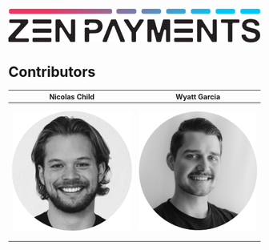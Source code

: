 <p align="left">
  <img src="https://github.com/Zen-Payments/.github/blob/main/photos/logo.svg?raw=true">
</p>

# Contributors
  
| Nicolas Child    | Wyatt Garcia        |
|:----------------:|:-------------------:|
| <p align="center"><a href="https://www.linkedin.com/in/nick-child-1b21481b1/" target="_blank"><img src="https://github.com/Zen-Payments/.github/blob/main/photos/nick.png?raw=true" alt="Nicolas Child LinkedIn"></a></p> | <p align="center"><a href="https://www.linkedin.com/in/wyatt-garcia/" target="_blank"><img src="https://github.com/Zen-Payments/.github/blob/main/photos/wyatt.png?raw=true" alt="Wyatt Garcia LinkedIn"></a></p>  |
